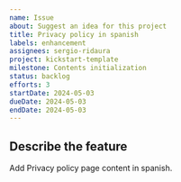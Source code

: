 ```yaml
---
name: Issue
about: Suggest an idea for this project
title: Privacy policy in spanish
labels: enhancement
assignees: sergio-ridaura
project: kickstart-template
milestone: Contents initialization
status: backlog
efforts: 3
startDate: 2024-05-03
dueDate: 2024-05-03
endDate: 2024-05-03
---
```


## Describe the feature

Add Privacy policy page content in spanish.
